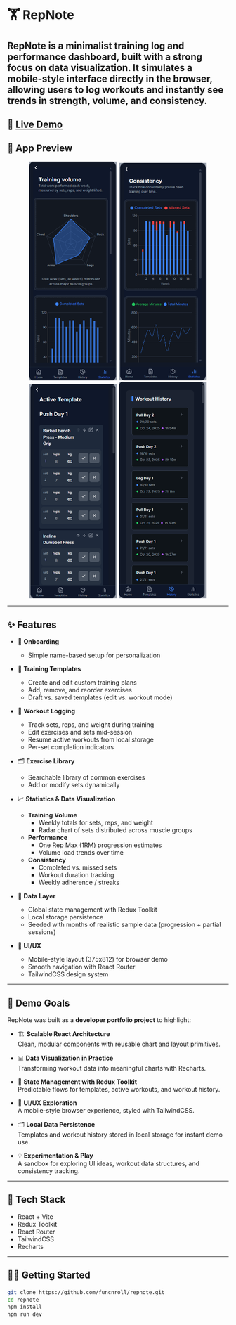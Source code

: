 # 🏋️ RepNote

## **RepNote** is a minimalist training log and performance dashboard, built with a strong focus on **data visualization**. It simulates a mobile-style interface directly in the browser, allowing users to log workouts and instantly see trends in **strength, volume, and consistency**.

🔗 **[Live Demo](https://repnotedemo.funcnroll)**
---

## 📱 App Preview

<div align="center">
  <img src="preview/preview1.png" alt="Consistency" width="200" />
  <img src="preview/preview2.png" alt="Active Template" width="200" />
  <img src="preview/preview3.png" alt="Workout History" width="200" />
  <img src="preview/preview4.png" alt="Training Volume" width="200" />
</div>

---

## ✨ Features

- 👤 **Onboarding**
  - Simple name-based setup for personalization

- 🧩 **Training Templates**
  - Create and edit custom training plans
  - Add, remove, and reorder exercises
  - Draft vs. saved templates (edit vs. workout mode)

- 💪 **Workout Logging**
  - Track sets, reps, and weight during training
  - Edit exercises and sets mid-session
  - Resume active workouts from local storage
  - Per-set completion indicators

- 🗂️ **Exercise Library**
  - Searchable library of common exercises
  - Add or modify sets dynamically

- 📈 **Statistics & Data Visualization**
  - **Training Volume**
    - Weekly totals for sets, reps, and weight
    - Radar chart of sets distributed across muscle groups
  - **Performance**
    - One Rep Max (1RM) progression estimates
    - Volume load trends over time
  - **Consistency**
    - Completed vs. missed sets
    - Workout duration tracking
    - Weekly adherence / streaks

- 🧠 **Data Layer**
  - Global state management with Redux Toolkit
  - Local storage persistence
  - Seeded with months of realistic sample data (progression + partial sessions)

- 🎨 **UI/UX**
  - Mobile-style layout (375x812) for browser demo
  - Smooth navigation with React Router
  - TailwindCSS design system

---

## 🧪 Demo Goals

RepNote was built as a **developer portfolio project** to highlight:

- 🏗️ **Scalable React Architecture**  
  Clean, modular components with reusable chart and layout primitives.

- 📊 **Data Visualization in Practice**  
  Transforming workout data into meaningful charts with Recharts.

- 🔄 **State Management with Redux Toolkit**  
  Predictable flows for templates, active workouts, and workout history.

- 🎨 **UI/UX Exploration**  
  A mobile-style browser experience, styled with TailwindCSS.

- 🗂️ **Local Data Persistence**  
  Templates and workout history stored in local storage for instant demo use.

- 💡 **Experimentation & Play**  
  A sandbox for exploring UI ideas, workout data structures, and consistency tracking.

---

## 📌 Tech Stack

- React + Vite  
- Redux Toolkit  
- React Router  
- TailwindCSS  
- Recharts  

---

## 🧑‍💻 Getting Started

```bash
git clone https://github.com/funcnroll/repnote.git
cd repnote
npm install
npm run dev
